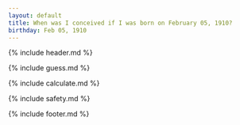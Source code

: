 ```yaml
---
layout: default
title: When was I conceived if I was born on February 05, 1910?
birthday: Feb 05, 1910
---
```


{% include header.md %}

{% include guess.md %}

{% include calculate.md %}

{% include safety.md %}

{% include footer.md %}




